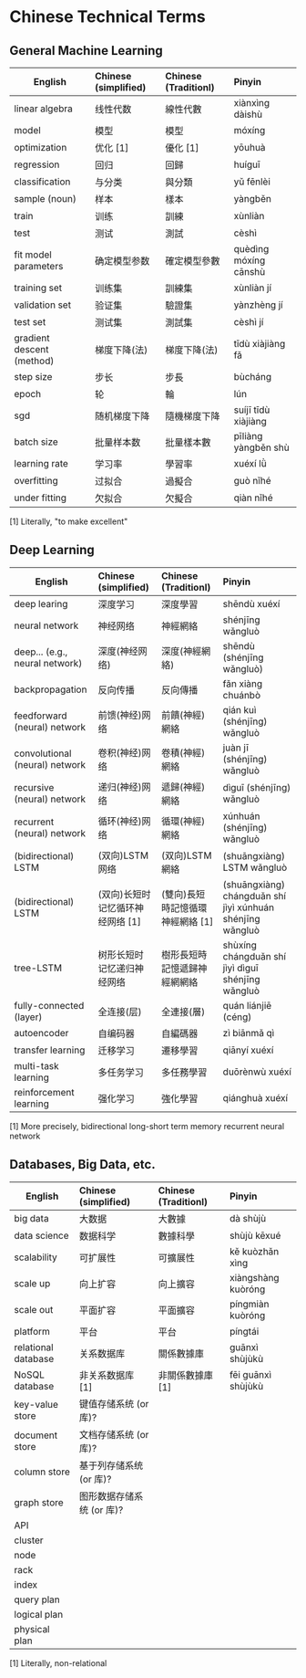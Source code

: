 # Chinese Technical Terms

## General Machine Learning

English | Chinese (simplified) | Chinese (Traditionl) | Pinyin
--------|:--|:--|:--
linear algebra | 线性代数 | 線性代數 | xiànxìng dàishù
model | 模型 | 模型 | móxíng
optimization | 优化 [1] | 優化 [1] | yōuhuà
regression | 回归 | 回歸 | huíguī
classification | 与分类 | 與分類 | yǔ fēnlèi
sample (noun) | 样本 | 樣本 | yàngběn
train | 训练 | 訓練 | xùnliàn
test | 测试 | 測試 | cèshì
fit model parameters | 确定模型参数 | 確定模型參數 | quèdìng móxíng cānshù
training set | 训练集 | 訓練集 | xùnliàn jí
validation set | 验证集 | 驗證集 | yànzhèng jí
test set | 测试集 | 測試集 | cèshì jí
gradient descent (method) | 梯度下降(法) | 梯度下降(法) | tīdù xiàjiàng fǎ
step size | 步长 | 步長 | bùcháng 
epoch | 轮 | 輪 | lún
sgd | 随机梯度下降 | 隨機梯度下降 | suíjī tīdù xiàjiàng
batch size | 批量样本数 | 批量樣本數 | pīliàng yàngběn shù
learning rate | 学习率 | 學習率 | xuéxí lǜ 
overfitting | 过拟合 | 過擬合 | guò nǐhé 
under fitting | 欠拟合 | 欠擬合 | qiàn nǐhé 


[1] Literally, "to make excellent"

## Deep Learning

English | Chinese (simplified) | Chinese (Traditionl) | Pinyin
--------|:--|:--|:--
deep learing | 深度学习 | 深度學習 | shēndù xuéxí
neural network | 神经网络 | 神經網絡 | shénjīng wǎngluò
deep... (e.g., neural network) | 深度(神经网络) | 深度(神經網絡) | shēndù (shénjīng wǎngluò)
backpropagation | 反向传播 | 反向傳播 | fǎn xiàng chuánbò
feedforward (neural) network | 前馈(神经)网络 | 前饋(神經)網絡 | qián kuì (shénjīng) wǎngluò
convolutional (neural) network | 卷积(神经)网络 | 卷積(神經)網絡 | juàn jī (shénjīng) wǎngluò
recursive (neural) network | 递归(神经)网络 | 遞歸(神經)網絡 | dìguī (shénjīng) wǎngluò
recurrent (neural) network | 循环(神经)网络 | 循環(神經)網絡 | xúnhuán (shénjīng) wǎngluò
(bidirectional) LSTM | (双向)LSTM网络 | (双向)LSTM網絡 | (shuāngxiàng) LSTM wǎngluò
(bidirectional) LSTM | (双向)长短时记忆循环神经网络 [1] | (雙向)長短時記憶循環神經網絡 [1] | (shuāngxiàng) chángduǎn shí jìyì xúnhuán shénjīng wǎngluò
tree-LSTM | 树形长短时记忆递归神经网络 | 樹形長短時記憶遞歸神經網網絡 |shùxíng chángduǎn shí jìyì dìguī shénjīng wǎngluò
fully-connected (layer) | 全连接(层) | 全連接(層) | quán liánjiē (céng)
autoencoder | 自编码器 | 自編碼器 | zì biānmǎ qì
transfer learning | 迁移学习 | 遷移學習 | qiānyí xuéxí
multi-task learning | 多任务学习 | 多任務學習 | duōrènwù xuéxí
reinforcement learning | 强化学习 | 強化學習 | qiánghuà xuéxí 

[1] More precisely, bidirectional long-short term memory recurrent neural network

## Databases, Big Data, etc.

English | Chinese (simplified) | Chinese (Traditionl) | Pinyin
--------|:--|:--|:--
big data | 大数据 | 大數據 | dà shùjù
data science | 数据科学 | 數據科學 | shùjù kēxué
scalability | 可扩展性 | 可擴展性 | kě kuòzhǎn xìng
scale up | 向上扩容 | 向上擴容 | xiàngshàng kuòróng
scale out | 平面扩容 | 平面擴容 | píngmiàn kuòróng
platform | 平台 | 平台 | píngtái
relational database | 关系数据库 | 關係數據庫 | guānxì shùjùkù
NoSQL database | 非关系数据库 [1] | 非關係數據庫 [1] | fēi guānxì shùjùkù
key-value store | 键值存储系统 (or 库)? | 
document store | 文档存储系统 (or 库)?
column store | 基于列存储系统 (or 库)?
graph store | 图形数据存储系统 (or 库)?
API |
cluster |
node |
rack |
index |
query plan |
logical plan |
physical plan |

[1] Literally, non-relational

